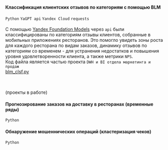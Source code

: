 #### Классификация клиентских отзывов по категориям с помощью BLM
`Python` `YaGPT api` `Yandex Cloud` `requests` <br><br>
С помощью [Yandex Foundation Models](https://console.yandex.cloud/folders/b1gmn9fab47da6hqger3/foundation-models/overview) через `api` были классифицированы по категориям отзывы клиентов, собранные в мобильных приложениях ресторанов. Это помогло увидеть зоны роста для каждого ресторана по видам заказов, динамику отзывов по категориям со временем - для устранения недостатков и повышения уровня удовлетворенности клиента, а также метрики `NPS`. <br>
Код файла является частью проекта `DWH и BI отдела маркетинга и продаж` <br>
[blm_clsf.py](https://github.com/annapavlovads/DA_portfolio/blob/main/ml_models/blm_model_comment_classification/blm_clsf.py)<br><br>
<br>

(проекты в работе)

#### Прогнозирование заказов на доставку в ресторанах (временные ряды) 
`Python` 

#### Обнаружение мошеннических операций (кластеризация чеков)
`Python` 

